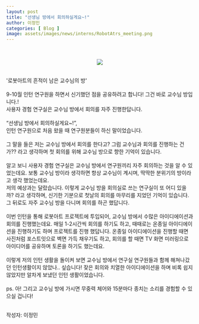 ```yaml
---
layout: post
title: "선생님 방에서 회의하실게요~!"
author: 이정민
categories: [ Blog ]
image: assets/images/news/interns/RobotAtrs_meeting.png
---
```

<br>
<figure style = "margin-left: auto; margin-right: auto;  width: 70%;  text-align: center">
    <img src="{{site.baseurl}}/assets/images/news/interns/RobotAtrs_meeting.png">
</figure>
<br>
'로봇아트의 흔적이 남은 교수님의 방'
<br><br>
9-10월 인턴 연구원을 하면서 신기했던 점을 공유하려고 합니다! 그건 바로 교수님 방입니다.!<br>
사용자 경험 연구실은 교수님 방에서 회의를 자주 진행한답니다. 
<br><br>
“선생님 방에서 회의하실게요~!”,<br>
인턴 연구원으로 처음 왔을 때 연구원분들이 하신 말이었습니다. 
<br><br>
그 말을 들은 저는 교수님 방에서 회의를 한다고? 그럼 교수님과 회의를 진행하는 건가?? 라고 생각하며 첫 회의를 위해 교수님 방으로 향한 기억이 있습니다.
<br><br>
알고 보니 사용자 경험 연구실은 교수님 방에서 연구원끼리 자주 회의하는 것을 알 수 있었는데요. 보통 교수님 방이라 생각하면 항상 교수님이 계시며, 딱딱한 분위기의 방이라고 생각 했었는데요.<br>
저의 예상과는 달랐습니다. 이렇게 교수님 방을 회의실로 쓰는 연구실이 또 어디 있을까? 라고 생각하며, 신기한 기분으로 첫날의 회의를 마무리를 지었던 기억이 있습니다. 그 뒤로도 자주 교수님 방을 다니며 회의를 하곤 했답니다.
<br><br>
이번 인턴을 통해 로봇아트 프로젝트에 투입되어, 교수님 방에서 수많은 아이디에이션과 회의를 진행했는데요. 매일 1-2시간씩 회의를 하기도 하고, 때때로는 온종일 아이디에이션을 진행하기도 하며 프로젝트를 진행 했답니다. 온종일 아이디에이션을 진행할 때면 사진처럼 포스트잇으로 벽면 가득 채우기도 하고, 회의를 할 때면 TV 화면 미러링으로 아이디어를 공유하며 토론을 하기도 했는데요.
<br><br>
이렇게 저의 인턴 생활을 돌이켜 보면 교수님 방에서 연구실 연구원들과 함께 해쳐나갔던 인턴생활이지 않았나.. 싶습니다! 잦은 회의와 치열한 아이디에이션을 하며 비록 쉽지 않았지만 알차게 보냈던 인턴 생활이었습니다.
<br><br>
ps. 아! 그리고 교수님 방에 가시면 무중력 체어와 15분마다 종치는 소리를 경험할 수 있으실 겁니다!
<br><br>

작성자: 이정민 <br>